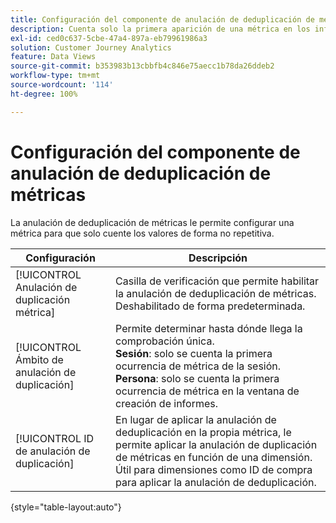 ```yaml
---
title: Configuración del componente de anulación de deduplicación de métricas
description: Cuenta solo la primera aparición de una métrica en los informes.
exl-id: ced0c637-5cbe-47a4-897a-eb79961986a3
solution: Customer Journey Analytics
feature: Data Views
source-git-commit: b353983b13cbbfb4c846e75aecc1b78da26ddeb2
workflow-type: tm+mt
source-wordcount: '114'
ht-degree: 100%

---
```


# Configuración del componente de anulación de deduplicación de métricas

La anulación de deduplicación de métricas le permite configurar una métrica para que solo cuente los valores de forma no repetitiva.

| Configuración | Descripción |
| --- | --- |
| [!UICONTROL Anulación de duplicación métrica] | Casilla de verificación que permite habilitar la anulación de deduplicación de métricas. Deshabilitado de forma predeterminada. |
| [!UICONTROL Ámbito de anulación de duplicación] | Permite determinar hasta dónde llega la comprobación única.<br>**Sesión**: solo se cuenta la primera ocurrencia de métrica de la sesión.<br>**Persona**: solo se cuenta la primera ocurrencia de métrica en la ventana de creación de informes. |
| [!UICONTROL ID de anulación de duplicación] | En lugar de aplicar la anulación de deduplicación en la propia métrica, le permite aplicar la anulación de duplicación de métricas en función de una dimensión. Útil para dimensiones como ID de compra para aplicar la anulación de deduplicación. |

{style=&quot;table-layout:auto&quot;}
